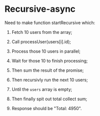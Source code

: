 # Recursive-async

Need to make function startRecursive which: 

1. Fetch 10 users from the array;
1. Call processUser(users[i].id);
1. Process those 10 users in parallel;
1. Wait for those 10 to finish processing;
1. Then sum the result of the promise;
1. Then recursivly run the next 10 users;
1. Until the `users` array is empty;

1. Then finally spit out total collect sum;
1. Response should be "Total: 4950".
